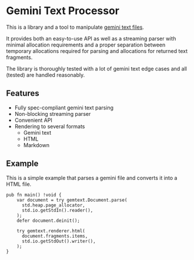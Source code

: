 # Gemini Text Processor

This is a library and a tool to manipulate [gemini text files](https://gemini.circumlunar.space/docs/specification.html).

It provides both an easy-to-use API as well as a streaming parser with minimal allocation requirements and a proper separation between temporary allocations required for parsing and allocations for returned text fragments.

The library is thoroughly tested with a lot of gemini text edge cases and all (tested) are handled reasonably.

## Features

- Fully spec-compliant gemini text parsing
- Non-blocking streaming parser
- Convenient API
- Rendering to several formats
  - Gemini text
  - HTML
  - Markdown

## Example

This is a simple example that parses a gemini file and converts it into a HTML file.

```zig
pub fn main() !void {
    var document = try gemtext.Document.parse(
      std.heap.page_allocator,
      std.io.getStdIn().reader(),
    );
    defer document.deinit();

    try gemtext.renderer.html(
      document.fragments.items, 
      std.io.getStdOut().writer(),
    );
}
```